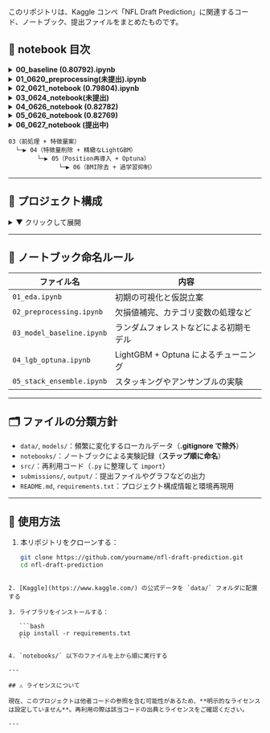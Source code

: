 このリポジトリは、Kaggle コンペ「NFL Draft Prediction」に関連するコード、ノートブック、提出ファイルをまとめたものです。

## 📁 notebook 目次

<details>
<summary><strong>00_baseline (0.80792).ipynb</strong></summary>

ベースラインモデル。  
・欠損値補完はすべて平均値  
・特徴量に BMI を追加  
・モデルはランダムフォレスト

</details>

<details>
<summary><strong>01_0620_preprocessing(未提出).ipynb</strong></summary>

主に EDA を行ったファイル  
・欠損値を補完せずに削除した  
・スコアは大幅に下がった

</details>

<details>
<summary><strong>02_0621_notebook (0.79804).ipynb</strong></summary>

ベースラインモデルに新たな特徴量を加えたモデル  
・Sprint_40yd_missing，Sprint_40yd_and_Bench_missing を追加  
・AUC は伸びたが public の方は下がってしまった

</details>

<details>
<summary><strong>03_0624_notebook(未提出)</strong></summary>

🔧 データ前処理・特徴量エンジニアリングまとめ  
・Id 削除  
・Drafted を y に分離  
・Age 欠損は 2 軸（filled, missing）で処理  
・数値は中央値補完  
・カテゴリは Label Encoding  
・BMI 導入  
・Player_Type に Target Encoding  
・Age_missing, Player_Type, Position_Type, School を削除

⚙️ モデル構築  
・LightGBM（過学習対策多数）  
・5-fold CV + AUC + EarlyStopping(50)

📈 評価結果（例）  
・Train AUC：0.9166  
・Valid AUC：0.8254

</details>
<details> <summary><strong>04_0626_notebook (0.82782)</strong></summary>
📊 特徴量の精査とLightGBMの最適化

・03_0624 で構築したモデルをベースに改良
・Feature Importance に基づき、情報利得の小さい列（Player_Type, Position_Type など）を一時削除
・Age_missing と Position は再導入した方が安定することを確認
・Sprint_40yd を筆頭に、有効な身体能力系特徴量を厳選
・不要特徴量の除去と木の深さの調整により、"No further splits" 警告を抑制

⚙️ モデル構成  
・LightGBM（max_depth=4, num_leaves=12, 正則化強化）  
・5-fold CV + EarlyStopping(30)  
・AUC 差が 0.05 以下になるよう精密に調整

📈 評価結果（最終）  
・Average Train AUC：0.8693  
・Average Validation AUC：0.8216  
・差分：0.0477（過学習抑制に成功）

✅ 最終モデル構成（提出候補）：

```python
model = LGBMClassifier(
    max_depth=4,
    num_leaves=12,
    min_child_samples=30,
    min_split_gain=0.0,
    subsample=0.8,
    colsample_bytree=0.8,
    reg_alpha=3.0,
    reg_lambda=2.0,
    learning_rate=0.05,
    n_estimators=500,
    random_state=42
)
```

</details>
<details> <summary><strong>05_0626_notebook (0.82769)</strong></summary>
📊 ポジション情報の強化とOptunaによる自動チューニング

・Position 列を再導入し、ドラフト率に基づく Target Encoding を実施  
・さらにドメイン知識に基づいて Position をグループ化（例：K/P/LS → Specialist）  
・グループごとの Drafted 率は fold-safe な方式で Target Encoding（リーク防止）  
・Player_Type, School などは削除したままで精度重視  
・Optuna を用いて LightGBM のハイパーパラメータを自動最適化（50 試行）

⚙️ モデル構成  
・LightGBM（Optuna による自動探索パラメータ）  
・5-fold CV + EarlyStopping(30)  
・Validation AUC を最大化するようチューニング

📈 評価結果（最終）  
・Average Train AUC：0.8972  
・Average Validation AUC：0.8303  
・差分：0.0669（やや過学習傾向だが許容範囲）

✅ 最終モデル構成（提出候補）：

```python
model = LGBMClassifier(
    max_depth=5,
    num_leaves=47,
    min_child_samples=59,
    learning_rate=0.06596,
    subsample=0.6411,
    colsample_bytree=0.7170,
    reg_alpha=0.4877,
    reg_lambda=7.7297,
    n_estimators=700,
    random_state=42
)
```

</details>

<details> <summary><strong>06_0627_notebook (提出中)</strong></summary> 📊 BMIを除外した構成でのOptuna最適化と過学習抑制の両立
・BMIを削除し、過学習を抑えた構成でのモデル最適化を試行
・Position はグループ化＋Target Encodingを維持（05モデルと同様）
・Player_Type, School など精度に寄与しない列は引き続き除去
・Age は2軸（Age_filled, Age_missing）で処理し保持
・Optuna（50試行）により LightGBM のハイパーパラメータを自動探索

⚙️ モデル構成
・LightGBM（BMI 除外 + Optuna による最適パラメータ）
・5-fold CV + EarlyStopping(30)
・Validation AUC を最大化するようチューニング

📈 評価結果（最終）
・Average Train AUC：0.8803
・Average Validation AUC：0.8327
・差分：0.0476（05 モデルより過学習が抑制され、精度も向上）

✅ 最終モデル構成（提出候補）：

```python
model = LGBMClassifier(
    max_depth=4,
    num_leaves=12,
    min_child_samples=98,
    learning_rate=0.07784724324991651,
    n_estimators=700,
    subsample=0.5050379002287039,
    colsample_bytree=0.50027338347916,
    reg_alpha=3.037811473368862,
    reg_lambda=3.294160938150066,
    random_state=42
)
```

</details>

```
03（前処理 + 特徴量案）
  └─▶ 04（特徴量削除 + 精緻なLightGBM）
        └─▶ 05（Position再導入 + Optuna）
              └─▶ 06（BMI除去 + 過学習抑制）
```

---

## 📁 プロジェクト構成

<details>
<summary>▼ クリックして展開</summary>

```

nfl-draft-prediction/
├── .venv/ # 仮想環境（Git 除外推奨）
├── data/ # Kaggle 公式データ（.gitignore で除外）
│ ├── train.csv
│ ├── test.csv
│ └── sample_submission.csv
├── models/ # 保存済みモデル（.gitignore で除外）
│ └── .pkl など
├── notebooks/ # 分析・実験用ノートブック
│ ├── 00_baseline.ipynb
│ ├── 01_preprocessing.ipynb
│ └── catboost_info/ # CatBoost の学習ログ（自動生成）
│ ├── catboost_training.json
│ └── learn/
│ ├── events.out.tfevents
│ ├── learn_error.tsv
│ └── time_left.tsv
├── output/ # グラフなどの出力（任意・.gitignore 推奨）
│ └── .png 等
├── src/ # 再利用スクリプト
│ ├── features.py
│ ├── model.py
│ └── pycache/ # Python キャッシュ（Git 除外）
│ ├── features.cpython-.pyc
│ └── model.cpython-.pyc
├── submissions/ # 提出ファイルの保存場所
│ └── \*.csv
├── .gitignore # 除外定義（data/, models/, pycache/ など）
├── README.md # 本ファイル
├── README.ipynb # Markdown 編集用の補助ノートブック（任意）
└── requirements.txt # 使用ライブラリ一覧

```

</details>

---

## 📓 ノートブック命名ルール

| ファイル名                | 内容                                   |
| ------------------------- | -------------------------------------- |
| `01_eda.ipynb`            | 初期の可視化と仮説立案                 |
| `02_preprocessing.ipynb`  | 欠損値補完、カテゴリ変数の処理など     |
| `03_model_baseline.ipynb` | ランダムフォレストなどによる初期モデル |
| `04_lgb_optuna.ipynb`     | LightGBM + Optuna によるチューニング   |
| `05_stack_ensemble.ipynb` | スタッキングやアンサンブルの実験       |

---

## 🗂 ファイルの分類方針

- `data/`, `models/`：頻繁に変化するローカルデータ（**.gitignore で除外**）
- `notebooks/`：ノートブックによる実験記録（**ステップ順に命名**）
- `src/`：再利用コード（`.py` に整理して `import`）
- `submissions/`, `output/`：提出ファイルやグラフなどの出力
- `README.md`, `requirements.txt`：プロジェクト構成情報と環境再現用

---

## 🚀 使用方法

1. 本リポジトリをクローンする：

   ```bash
   git clone https://github.com/yourname/nfl-draft-prediction.git
   cd nfl-draft-prediction
   ```

````

2. [Kaggle](https://www.kaggle.com/) の公式データを `data/` フォルダに配置する

3. ライブラリをインストールする：

   ```bash
   pip install -r requirements.txt
   ```

4. `notebooks/` 以下のファイルを上から順に実行する

---

## ⚠️ ライセンスについて

現在、このプロジェクトは他者コードの参照を含む可能性があるため、**明示的なライセンスは設定していません**。再利用の際は該当コードの出典とライセンスをご確認ください。

---
````
